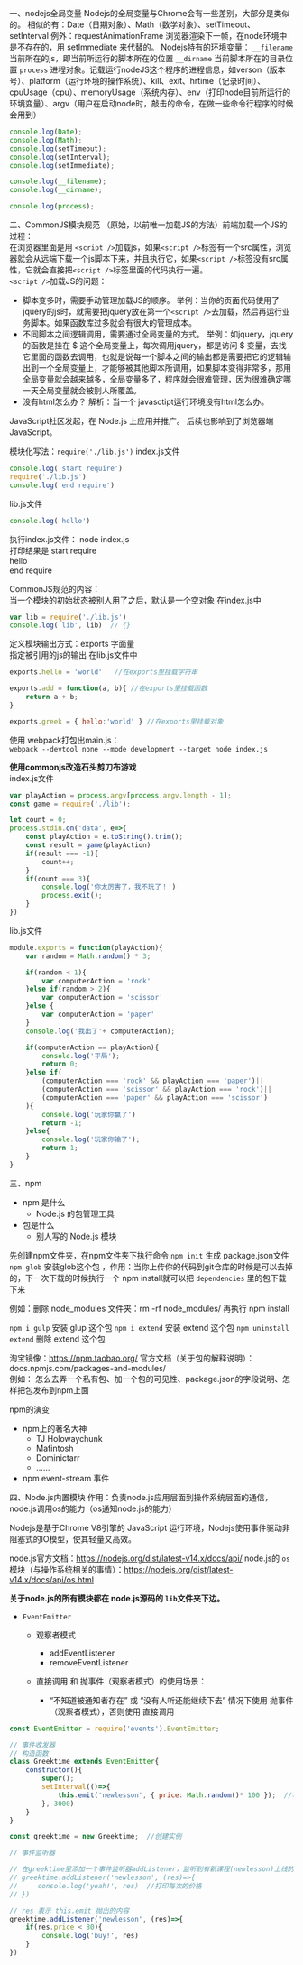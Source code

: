 <!--
 * @Author: your name
 * @Date: 2021-04-12 20:58:09
 * @LastEditTime: 2021-04-15 00:05:59
 * @LastEditors: Please set LastEditors
 * @Description: In User Settings Edit
 * @FilePath: \1. 技术预研\01模块\README.md
-->
一、nodejs全局变量
Nodejs的全局变量与Chrome会有一些差别，大部分是类似的。
相似的有：Date（日期对象）、Math（数学对象）、setTimeout、setInterval
例外：requestAnimationFrame 浏览器渲染下一帧，在node环境中是不存在的，用 setImmediate 来代替的。
Nodejs特有的环境变量：
`__filename`  当前所在的js，即当前所运行的脚本所在的位置
`__dirname` 当前脚本所在的目录位置
`process`  进程对象。记载运行nodeJS这个程序的进程信息，如verson（版本号）、platform（运行环境的操作系统）、kill、exit、hrtime（记录时间）、cpuUsage（cpu）、memoryUsage（系统内存）、env（打印node目前所运行的环境变量）、argv（用户在启动node时，敲击的命令，在做一些命令行程序的时候会用到）
```javascript
console.log(Date);
console.log(Math);
console.log(setTimeout);
console.log(setInterval);
console.log(setImmediate);

console.log(__filename);
console.log(__dirname);

console.log(process);
```
二、CommonJS模块规范
（原始，以前唯一加载JS的方法）前端加载一个JS的过程：   
在浏览器里面是用 `<script />`加载js，如果`<script />`标签有一个src属性，浏览器就会从远端下载一个js脚本下来，并且执行它，如果`<script />`标签没有src属性，它就会直接把`<script />`标签里面的代码执行一遍。   
`<script />`加载JS的问题：      
* 脚本变多时，需要手动管理加载JS的顺序。
举例：当你的页面代码使用了jquery的js时，就需要把jquery放在第一个`<script />`去加载，然后再运行业务脚本。如果函数库过多就会有很大的管理成本。
* 不同脚本之间逻辑调用，需要通过全局变量的方式。
举例：如jquery，jquery的函数是挂在 $ 这个全局变量上，每次调用jquery，都是访问 $ 变量，去找它里面的函数去调用，也就是说每一个脚本之间的输出都是需要把它的逻辑输出到一个全局变量上，才能够被其他脚本所调用，如果脚本变得非常多，那用全局变量就会越来越多，全局变量多了，程序就会很难管理，因为很难确定哪一天全局变量就会被别人所覆盖。
* 没有html怎么办？
解析：当一个 javasctipt运行环境没有html怎么办。    

JavaScript社区发起，在 Node.js 上应用并推广。
后续也影响到了浏览器端JavaScript。   

模块化写法：`require('./lib.js')`
index.js文件 
```javascript
console.log('start require')
require('./lib.js')
console.log('end require')
```
lib.js文件
```javascript
console.log('hello')
```
执行index.js文件： node index.js   
打印结果是
start require     
hello      
end require     


CommonJS规范的内容：    
当一个模块的初始状态被别人用了之后，默认是一个空对象
在index.js中  
```javascript
var lib = require('./lib.js')
console.log('lib', lib)  // {}
```    

定义模块输出方式：exports 字面量  
指定被引用的js的输出
在lib.js文件中
```javascript
exports.hello = 'world'   //在exports里挂载字符串

exports.add = function(a, b){ //在exports里挂载函数
    return a + b;
}

exports.greek = { hello:'world' } //在exports里挂载对象
```    

使用 webpack打包出main.js：   
`webpack --devtool none --mode development --target node index.js`


**使用commonjs改造石头剪刀布游戏**   
index.js文件
```javascript
var playAction = process.argv[process.argv.length - 1];
const game = require('./lib');

let count = 0;
process.stdin.on('data', e=>{
    const playAction = e.toString().trim(); 
    const result = game(playAction)  
    if(result === -1){
        count++;
    }   
    if(count === 3){
        console.log('你太厉害了，我不玩了！')
        process.exit();
    }
})
```
lib.js文件
```javascript
module.exports = function(playAction){
    var random = Math.random() * 3;

    if(random < 1){
        var computerAction = 'rock'
    }else if(random > 2){
        var computerAction = 'scissor'
    }else {
        var computerAction = 'paper'
    }
    console.log('我出了'+ computerAction);

    if(computerAction == playAction){
        console.log('平局');
        return 0;
    }else if(
        (computerAction === 'rock' && playAction === 'paper')||
        (computerAction === 'scissor' && playAction === 'rock')||
        (computerAction === 'paper' && playAction === 'scissor')
    ){
        console.log('玩家你赢了')
        return -1;
    }else{
        console.log('玩家你输了');
        return 1;
    }
}
```

三、npm
* npm 是什么
    * Node.js 的包管理工具
* 包是什么
    * 别人写的 Node.js 模块   

先创建npm文件夹，在npm文件夹下执行命令
`npm init` 生成 package.json文件
`npm glob` 安装glob这个包   ，作用：当你上传你的代码到git仓库的时候是可以去掉的，下一次下载的时候执行一个 npm install就可以把 `dependencies` 里的包下载下来   

例如：删除 node_modules 文件夹：rm -rf node_modules/
再执行 npm install   

`npm i gulp` 安装 glup 这个包
`npm i extend` 安装 extend 这个包
`npm uninstall extend` 删除 extend 这个包
 
淘宝镜像：https://npm.taobao.org/
官方文档（关于包的解释说明）： docs.npmjs.com/packages-and-modules/   
例如：
怎么去弄一个私有包、加一个包的可见性、package.json的字段说明、怎样把包发布到npm上面

npm的演变
* npm上的著名大神
    * TJ Holowaychunk
    * Mafintosh
    * Dominictarr
    * ……
* npm event-stream 事件

四、Node.js内置模块
作用：负责node.js应用层面到操作系统层面的通信，node.js调用os的能力（os通知node.js的能力）    

Nodejs是基于Chrome V8引擎的 JavaScript 运行环境，Nodejs使用事件驱动非阻塞式的IO模型，使其轻量又高效。    

node.js官方文档：https://nodejs.org/dist/latest-v14.x/docs/api/
node.js的 `os` 模块（与操作系统相关的事情）：https://nodejs.org/dist/latest-v14.x/docs/api/os.html    

**关于node.js的所有模块都在 node.js源码的 `lib`文件夹下边。**

* `EventEmitter` 
    * 观察者模式
        * addEventListener
        * removeEventListener

    * 直接调用 和 抛事件（观察者模式）的使用场景：
        *  “不知道被通知者存在” 或 “没有人听还能继续下去” 情况下使用 抛事件（观察者模式），否则使用 直接调用 
        

```javascript
const EventEmitter = require('events').EventEmitter;

// 事件收发器
// 构造函数
class Greektime extends EventEmitter{
    constructor(){
        super();
        setInterval(()=>{
            this.emit('newlesson', { price: Math.random()* 100 });  //this.emit 实例可以抛任意的事件出来，并且带着它的参数
        }, 3000)
    }
}

const greektime = new Greektime;  //创建实例

// 事件监听器

// 在greektime里添加一个事件监听器addListener，监听到有新课程(newlesson)上线的时候，打印每次的价格price
// greektime.addListener('newlesson', (res)=>{
//     console.log('yeah!', res)  //打印每次的价格
// })

// res 表示 this.emit 抛出的内容
greektime.addListener('newlesson', (res)=>{
    if(res.price < 80){
        console.log('buy!', res)
    }
})
```








